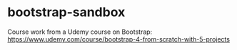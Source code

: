 # bootstrap-sandbox

Course work from a Udemy course on Bootstrap: https://www.udemy.com/course/bootstrap-4-from-scratch-with-5-projects
